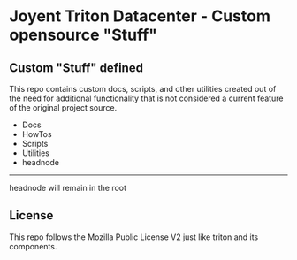 # Joyent Triton Datacenter - Custom opensource "Stuff"

## Custom "Stuff" defined
 This repo contains custom docs, scripts, and other utilities created out of 
 the need for additional functionality that is not considered a current feature
 of the original project source. 

* Docs
* HowTos
* Scripts
* Utilities
* headnode

---
 headnode will remain in the root


## License
 This repo follows the Mozilla Public License V2 just like triton and its 
 components.
